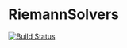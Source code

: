 # RiemannSolvers

[![Build Status](https://github.com/smil/RiemannSolvers.jl/actions/workflows/CI.yml/badge.svg?branch=main)](https://github.com/smil/RiemannSolvers.jl/actions/workflows/CI.yml?query=branch%3Amain)
